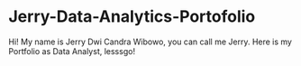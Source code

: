 # Jerry-Data-Analytics-Portofolio
Hi! My name is Jerry Dwi Candra Wibowo, you can call me Jerry. Here is my Portfolio as Data Analyst, lesssgo!
